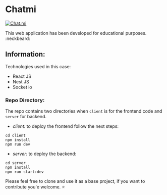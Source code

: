 # Chatmi

[![Chat.mi](https://chatmi-bucket.s3.amazonaws.com/assets/chatmi.png)](http://chatmi-bucket.s3-website-us-east-1.amazonaws.com/)

This web application has been developed for educational purposes. :neckbeard:

## Information:

Technologies used in this case:

- React JS
- Nest JS
- Socket io

### Repo Directory:

The repo contains two directories when `client` is for the frontend code and `server` for backend.

- _client:_ to deploy the frontend follow the next steps:

```
cd client
npm install
npm run dev
```

- _server:_ to deploy the backend:

```
cd server
npm install
npm run start:dev
```

Please feel free to clone and use it as a base project, if you want to contribute you'e welcome. :star:
